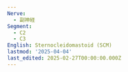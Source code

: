 ```yaml
---
Nerve:
  - 副神経
Segment:
  - C2
  - C3
English: Sternocleidomastoid (SCM)
lastmod: '2025-04-04'
last_edited: 2025-02-27T00:00:00.000Z
---
```



